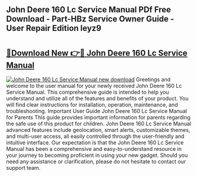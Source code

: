 ## John Deere 160 Lc Service Manual PDf Free Download - Part-HBz Service Owner Guide - User Repair Edition leyz9

# <h2><a href="http://bc89959.oget.top/?id=John+Deere+160+Lc+Service+Manual">🔗Download New 👉🔴 John Deere 160 Lc Service Manual</a></h2>

[![John Deere 160 Lc Service Manual new download](https://i.imgur.com/5g1atiW.png)](http://bc89959.oget.top/?id=John+Deere+160+Lc+Service+Manual)
Greetings and welcome to the user manual for your newly received John Deere 160 Lc Service Manual. This comprehensive guide is intended to help you understand and utilize all of the features and benefits of your product. You will find clear instructions for installation, operation, maintenance, and troubleshooting. Important User Guide John Deere 160 Lc Service Manual for Parents This guide provides important information for parents regarding the safe use of this product for children. John Deere 160 Lc Service Manual advanced features include geolocation, smart alerts, customizable themes, and multi-user access, all easily controlled through the user-friendly and intuitive interface. Our expectation is that the John Deere 160 Lc Service Manual has been a comprehensive and easy-to-understand resource in your journey to becoming proficient in using your new gadget. Should you need any assistance or clarification, please do not hesitate to contact our support team.
